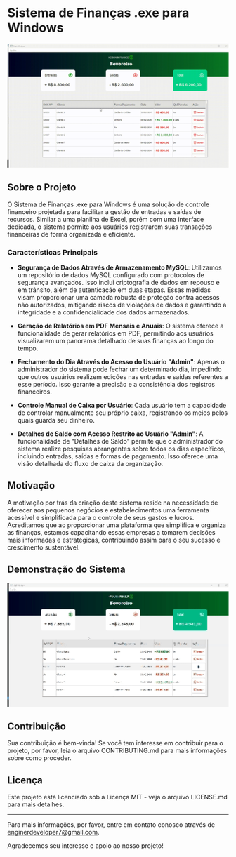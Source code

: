 # Sistema de Finanças .exe para Windows

<img width="700" src="https://raw.githubusercontent.com/JonathanRaniereM/sistema_financas/main/images_home/demonstrativo_home.gif">

## Sobre o Projeto
O Sistema de Finanças .exe para Windows é uma solução de controle financeiro projetada para facilitar a gestão de entradas e saídas de recursos. Similar a uma planilha de Excel, porém com uma interface dedicada, o sistema permite aos usuários registrarem suas transações financeiras de forma organizada e eficiente.

### Características Principais

- **Segurança de Dados Através de Armazenamento MySQL**: Utilizamos um repositório de dados MySQL configurado com protocolos de segurança avançados. Isso inclui criptografia de dados em repouso e em trânsito, além de autenticação em duas etapas. Essas medidas visam proporcionar uma camada robusta de proteção contra acessos não autorizados, mitigando riscos de violações de dados e garantindo a integridade e a confidencialidade dos dados armazenados.

- **Geração de Relatórios em PDF Mensais e Anuais**: O sistema oferece a funcionalidade de gerar relatórios em PDF, permitindo aos usuários visualizarem um panorama detalhado de suas finanças ao longo do tempo.

- **Fechamento do Dia Através do Acesso do Usuário "Admin"**: Apenas o administrador do sistema pode fechar um determinado dia, impedindo que outros usuários realizem edições nas entradas e saídas referentes a esse período. Isso garante a precisão e a consistência dos registros financeiros.

- **Controle Manual de Caixa por Usuário**: Cada usuário tem a capacidade de controlar manualmente seu próprio caixa, registrando os meios pelos quais guarda seu dinheiro.

- **Detalhes de Saldo com Acesso Restrito ao Usuário "Admin"**: A funcionalidade de "Detalhes de Saldo" permite que o administrador do sistema realize pesquisas abrangentes sobre todos os dias específicos, incluindo entradas, saídas e formas de pagamento. Isso oferece uma visão detalhada do fluxo de caixa da organização.

## Motivação

A motivação por trás da criação deste sistema reside na necessidade de oferecer aos pequenos negócios e estabelecimentos uma ferramenta acessível e simplificada para o controle de seus gastos e lucros. Acreditamos que ao proporcionar uma plataforma que simplifica e organiza as finanças, estamos capacitando essas empresas a tomarem decisões mais informadas e estratégicas, contribuindo assim para o seu sucesso e crescimento sustentável.

## Demonstração do Sistema

<img width="700" src="https://raw.githubusercontent.com/JonathanRaniereM/sistema_financas/main/images_home/demonstrativo_relatorio.gif">

## Contribuição

Sua contribuição é bem-vinda! Se você tem interesse em contribuir para o projeto, por favor, leia o arquivo CONTRIBUTING.md para mais informações sobre como proceder.

## Licença

Este projeto está licenciado sob a Licença MIT - veja o arquivo LICENSE.md para mais detalhes.

---

Para mais informações, por favor, entre em contato conosco através de enginerdeveloper7@gmail.com.

Agradecemos seu interesse e apoio ao nosso projeto!
